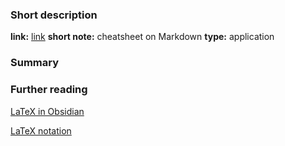 ### Short description
**link:** [link](https://www.markdownguide.org/cheat-sheet/)
**short note:** cheatsheet on Markdown
**type:** application

### Summary

### Further reading 

[LaTeX in Obsidian](https://medium.com/beyond-productivity/using-mathjax-in-obsidian-c57640af11ec)

[LaTeX notation](https://en.wikibooks.org/wiki/LaTeX/Mathematics)